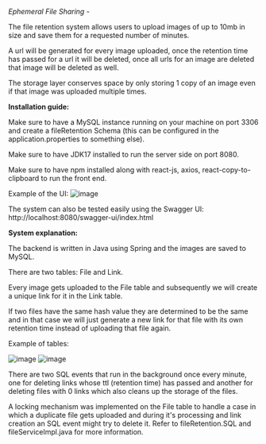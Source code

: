 _Ephemeral File Sharing -_

The file retention system allows users to upload images of up to 10mb in size and save them for a requested number of minutes.

A url will be generated for every image uploaded, once the retention time has passed for a url it will be deleted, once all urls for an image are deleted that image will be deleted as well.

The storage layer conserves space by only storing 1 copy of an image even if that image was uploaded multiple times. 


**Installation guide:**

Make sure to have a MySQL instance running on your machine on port 3306 and create a fileRetention Schema (this can be configured in the application.properties to something else).

Make sure to have JDK17 installed to run the server side on port 8080.

Make sure to have npm installed along with react-js, axios, react-copy-to-clipboard to run the front end.

Example of the UI:
![image](https://github.com/Danic700/fileRetention/assets/14127006/1e380bb7-7822-4d0a-8a65-4982d5001a31)

The system can also be tested easily using the Swagger UI: http://localhost:8080/swagger-ui/index.html


**System explanation:**


The backend is written in Java using Spring and the images are saved to MySQL.

There are two tables: File and Link.

Every image gets uploaded to the File table and subsequently we will create a unique link for it in the Link table.

If two files have the same hash value they are determined to be the same and in that case we will just generate a new link for that file with its own retention time instead of uploading that file again.

Example of tables:

![image](https://github.com/Danic700/fileRetention/assets/14127006/8d22473c-17cd-4a66-b7de-f695a2be3631)
![image](https://github.com/Danic700/fileRetention/assets/14127006/e8107e97-b2cd-4c80-824f-56ce2f6b3869)



There are two SQL events that run in the background once every minute, one for deleting links whose ttl (retention time) has passed and another for deleting files with 0 links which also cleans up the storage of the files.

A locking mechanism was implemented on the File table to handle a case in which a duplicate file gets uploaded and during it's processing and link creation an SQL event might try to delete it.
Refer to fileRetention.SQL and fileServiceImpl.java for more information.








